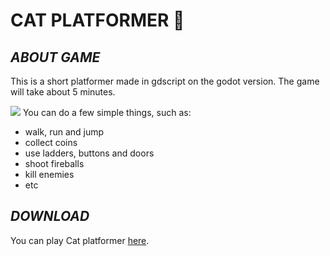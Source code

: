 # **СAT PLATFORMER** :feet:
## *ABOUT GAME*
This is a short platformer made in gdscript on the godot version. The game will take about 5 minutes.

![](https://pin.it/4o9NqkA)
You can do a few simple things, such as:
* walk, run and jump
* collect coins
* use ladders, buttons and doors
* shoot fireballs
* kill enemies
* etc

## *DOWNLOAD*
You can play Cat platformer [here](https://ikrokegb.itch.io/cat-platformer).

